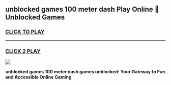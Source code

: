 
## unblocked games 100 meter dash Play Online 👋 Unblocked Games
<h3>
<a href="https://premium.freeplayer.one?title=unblocked_games_100_meter_dash&ref=19F">CLICK TO PLAY</a></h3>
<hr>

<h3>
<a href="https://premium.freeplayer.one?title=unblocked_games_100_meter_dash&ref=19F">CLICK 2 PLAY</a>
  
</h3>

<a href="https://premium.freeplayer.one?title=unblocked_games_100_meter_dash&ref=19F"><img src="https://clearcache.store/games.png"></a>


**unblocked games 100 meter dash games unblocked: Your Gateway to Fun and Accessible Online Gaming**
